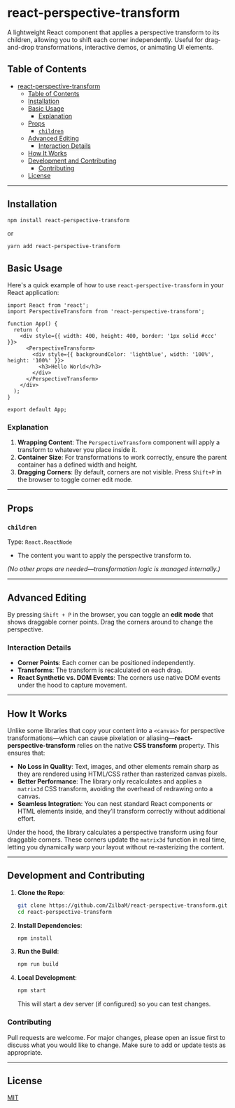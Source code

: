 # react-perspective-transform

A lightweight React component that applies a perspective transform to its children, allowing you to shift each corner independently. Useful for drag-and-drop transformations, interactive demos, or animating UI elements.

## Table of Contents
- [react-perspective-transform](#react-perspective-transform)
  - [Table of Contents](#table-of-contents)
  - [Installation](#installation)
  - [Basic Usage](#basic-usage)
    - [Explanation](#explanation)
  - [Props](#props)
    - [`children`](#children)
  - [Advanced Editing](#advanced-editing)
    - [Interaction Details](#interaction-details)
  - [How It Works](#how-it-works)
  - [Development and Contributing](#development-and-contributing)
    - [Contributing](#contributing)
  - [License](#license)

---

## Installation

```bash
npm install react-perspective-transform
```

or

```bash
yarn add react-perspective-transform
```

## Basic Usage

Here's a quick example of how to use `react-perspective-transform` in your React application:

```tsx
import React from 'react';
import PerspectiveTransform from 'react-perspective-transform';

function App() {
  return (
    <div style={{ width: 400, height: 400, border: '1px solid #ccc' }}>
      <PerspectiveTransform>
        <div style={{ backgroundColor: 'lightblue', width: '100%', height: '100%' }}>
          <h3>Hello World</h3>
        </div>
      </PerspectiveTransform>
    </div>
  );
}

export default App;
```

### Explanation
1. **Wrapping Content**: The `PerspectiveTransform` component will apply a transform to whatever you place inside it.
2. **Container Size**: For transformations to work correctly, ensure the parent container has a defined width and height.
3. **Dragging Corners**: By default, corners are not visible. Press `Shift+P` in the browser to toggle corner edit mode.

---

## Props

### `children`
Type: `React.ReactNode`

- The content you want to apply the perspective transform to.

*(No other props are needed—transformation logic is managed internally.)*

---

## Advanced Editing

By pressing `Shift + P` in the browser, you can toggle an **edit mode** that shows draggable corner points. Drag the corners around to change the perspective.

### Interaction Details
- **Corner Points**: Each corner can be positioned independently.
- **Transforms**: The transform is recalculated on each drag.
- **React Synthetic vs. DOM Events**: The corners use native DOM events under the hood to capture movement.

---

## How It Works

Unlike some libraries that copy your content into a `<canvas>` for perspective transformations—which can cause pixelation or aliasing—**react-perspective-transform** relies on the native **CSS transform** property. This ensures that:

- **No Loss in Quality**: Text, images, and other elements remain sharp as they are rendered using HTML/CSS rather than rasterized canvas pixels.
- **Better Performance**: The library only recalculates and applies a `matrix3d` CSS transform, avoiding the overhead of redrawing onto a canvas.
- **Seamless Integration**: You can nest standard React components or HTML elements inside, and they’ll transform correctly without additional effort.

Under the hood, the library calculates a perspective transform using four draggable corners. These corners update the `matrix3d` function in real time, letting you dynamically warp your layout without re-rasterizing the content.

---

## Development and Contributing

1. **Clone the Repo**:
   ```bash
   git clone https://github.com/ZilbaM/react-perspective-transform.git
   cd react-perspective-transform
   ```
2. **Install Dependencies**:
   ```bash
   npm install
   ```
3. **Run the Build**:
   ```bash
   npm run build
   ```
4. **Local Development**:
   ```bash
   npm start
   ```
   This will start a dev server (if configured) so you can test changes.

### Contributing
Pull requests are welcome. For major changes, please open an issue first to discuss what you would like to change. Make sure to add or update tests as appropriate.

---

## License

[MIT](./LICENSE)

